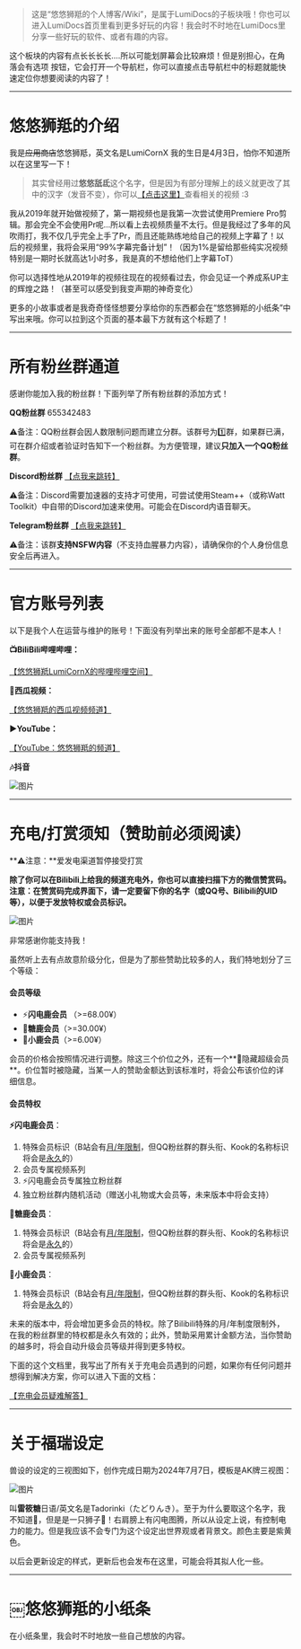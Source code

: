 > 这是“悠悠狮羝的个人博客/Wiki”，是属于LumiDocs的子板块哦！你也可以进入LumiDocs首页里看到更多好玩的内容！我会时不时地在LumiDocs里分享一些好玩的软件、或者有趣的内容。

这个板块的内容有点长长长长....所以可能划屏幕会比较麻烦！但是别担心，在角落会有选项 <i class="fas fa-bars"></i> 按钮，它会打开一个导航栏，你可以直接点击导航栏中的标题就能快速定位你想要阅读的内容了！

------


# 悠悠狮羝的介绍

我是~~应用商店~~悠悠狮羝，英文名是LumiCornX
我的生日是4月3日，怕你不知道所以在这里写一下！


> 其实曾经用过**悠悠舐氐**这个名字，但是因为有部分理解上的歧义就更改了其中的汉字（发音不变），你可以[【点击这里】](https://search.bilibili.com/all?keyword=BV1Bo4y1X7EG)查看相关的视频 :3

我从2019年就开始做视频了，第一期视频也是我第一次尝试使用Premiere Pro剪辑。那会完全不会使用Pr呢...所以看上去视频质量不太行。但是我经过了多年的风吹雨打，我不仅几乎完全上手了Pr，而且还能熟练地给自己的视频上字幕了！以后的视频里，我将会采用“99%字幕完备计划”！（因为1%是留给那些纯实况视频特别是一期时长就高达1小时多，我是真的不想给他们上字幕ToT）

你可以选择性地从2019年的视频往现在的视频看过去，你会见证一个养成系UP主的辉煌之路！（甚至可以感受到我变声期的神奇变化）

更多的小故事或者是我奇奇怪怪想要分享给你的东西都会在“悠悠狮羝的小纸条”中写出来哦。你可以拉到这个页面的基本最下方就有这个标题了！






------


# 所有粉丝群通道

感谢你能加入我的粉丝群！下面列举了所有粉丝群的添加方式！

**QQ粉丝群** 655342483

⚠️备注：QQ粉丝群会因人数限制问题而建立分群。该群号为1️⃣群，如果群已满，可在群介绍或者验证时告知下一个粉丝群。为方便管理，建议**只加入一个QQ粉丝群**。

**Discord粉丝群** [【点我来跳转】](https://discord.gg/Vey4HMc4Pa)

⚠️备注：Discord需要加速器的支持才可使用，可尝试使用Steam++（或称Watt Toolkit）中自带的Discord加速来使用。可能会在Discord内语音聊天。

**Telegram粉丝群** [【点我来跳转】](https://t.me/+xtNvib75aORlZDc1)

⚠️备注：该群**支持NSFW内容**（不支持血腥暴力内容），请确保你的个人身份信息安全后再进入。

------


# 官方账号列表

以下是我个人在运营与维护的账号！下面没有列举出来的账号全部都不是本人！

**📺BiliBili哔哩哔哩：**

[【悠悠狮羝LumiCornX的哔哩哔哩空间】](https://space.bilibili.com/234052228)

**🍉西瓜视频：**

[【悠悠狮羝的西瓜视频频道】](https://www.ixigua.com/home/97449691727)


**▶️YouTube：**

[【YouTube：悠悠狮羝的频道】](https://www.youtube.com/channel/UC1s9DbjIKiIJ7PStt6SN3Cg)

**🎶抖音**

![图片](assets/IMG_1.jpg)


------


# 充电/打赏须知（赞助前必须阅读）

**⚠️注意：**爱发电渠道暂停接受打赏

**除了你可以在Bilibili上给我的频道充电外，你也可以直接扫描下方的微信赞赏码。注意：在赞赏码完成界面下，请一定要留下你的名字（或QQ号、Bilibili的UID等），以便于发放特权或会员标识。**

![图片](assets/IMG_3.jpeg)

非常感谢你能支持我！

虽然听上去有点故意阶级分化，但是为了那些赞助比较多的人，我们特地划分了三个等级：

#### 会员等级

- ⚡️**闪电鹿会员** （>=68.00¥）
- 🍬**糖鹿会员**（>=30.00¥）
- 🦌**小鹿会员**（>=6.00¥）

会员的价格会按照情况进行调整。除这三个价位之外，还有一个**🫥隐藏超级会员**。价位暂时被隐藏，当某一人的赞助金额达到该标准时，将会公布该价位的详细信息。

#### 会员特权

**⚡️闪电鹿会员**：
1.  特殊会员标识（B站会有<u>月/年限制</u>，但QQ粉丝群的群头衔、Kook的名称标识将会是<u>永久</u>的）
2.  会员专属视频系列
3.  ⚡️闪电鹿会员专属独立粉丝群
4.  独立粉丝群内随机活动（赠送小礼物或大会员等，未来版本中将会支持）

**🍬糖鹿会员**：
1.  特殊会员标识（B站会有<u>月/年限制</u>，但QQ粉丝群的群头衔、Kook的名称标识将会是<u>永久</u>的）
2.  会员专属视频系列

**🦌小鹿会员**：
1.  特殊会员标识（B站会有<u>月/年限制</u>，但QQ粉丝群的群头衔、Kook的名称标识将会是<u>永久</u>的）

未来的版本中，将会增加更多会员的特权。除了Bilibili特殊的月/年制度限制外，在我的粉丝群里的特权都是永久有效的；此外，赞助采用累计金额方法，当你赞助的越多时，将会自动升级会员等级并得到更多特权。

下面的这个文档里，我写出了所有关于充电会员遇到的问题，如果你有任何问题并想得到解决方案，你可以进入下面的文档：

[【充电会员疑难解答】](/充电会员疑难解答.md)



------

# 关于福瑞设定

兽设的设定的三视图如下，创作完成日期为2024年7月7日，模板是AK牌三视图：

![图片](assets/IMG_2.png)

叫**雷筱糖**日语/英文名是Tadorinki（たどりんき）。至于为什么要取这个名字，我不知道🤷，但是是一只狮子🦁！右肩膀上有闪电图腾，所以从设定上说，有控制电力的能力。但是我应该不会专门为这个设定出世界观或者背景文。颜色主要是紫黄色。

以后会更新设定的样式，更新后也会发布在这里，可能会将其拟人化一些。

------

# ￼悠悠狮羝的小纸条

在小纸条里，我会时不时地放一些自己想放的内容。

